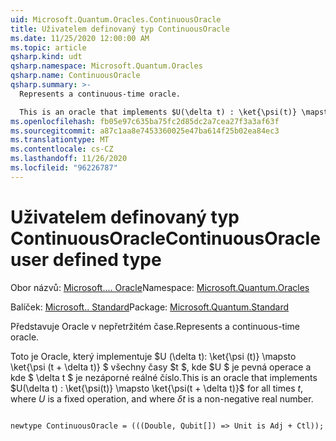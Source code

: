```yaml
---
uid: Microsoft.Quantum.Oracles.ContinuousOracle
title: Uživatelem definovaný typ ContinuousOracle
ms.date: 11/25/2020 12:00:00 AM
ms.topic: article
qsharp.kind: udt
qsharp.namespace: Microsoft.Quantum.Oracles
qsharp.name: ContinuousOracle
qsharp.summary: >-
  Represents a continuous-time oracle.

  This is an oracle that implements $U(\delta t) : \ket{\psi(t)} \mapsto \ket{\psi(t + \delta t)}$ for all times $t$, where $U$ is a fixed operation, and where $\delta t$ is a non-negative real number.
ms.openlocfilehash: fb05e97c635ba75fc2d85dc2a7cea27f3a3af63f
ms.sourcegitcommit: a87c1aa8e7453360025e47ba614f25b02ea84ec3
ms.translationtype: MT
ms.contentlocale: cs-CZ
ms.lasthandoff: 11/26/2020
ms.locfileid: "96226787"
---
```

# <a name="continuousoracle-user-defined-type"></a><span data-ttu-id="c057d-102">Uživatelem definovaný typ ContinuousOracle</span><span class="sxs-lookup"><span data-stu-id="c057d-102">ContinuousOracle user defined type</span></span>

<span data-ttu-id="c057d-103">Obor názvů: [Microsoft.... Oracle](xref:Microsoft.Quantum.Oracles)</span><span class="sxs-lookup"><span data-stu-id="c057d-103">Namespace: [Microsoft.Quantum.Oracles](xref:Microsoft.Quantum.Oracles)</span></span>

<span data-ttu-id="c057d-104">Balíček: [Microsoft.. Standard](https://nuget.org/packages/Microsoft.Quantum.Standard)</span><span class="sxs-lookup"><span data-stu-id="c057d-104">Package: [Microsoft.Quantum.Standard](https://nuget.org/packages/Microsoft.Quantum.Standard)</span></span>


<span data-ttu-id="c057d-105">Představuje Oracle v nepřetržitém čase.</span><span class="sxs-lookup"><span data-stu-id="c057d-105">Represents a continuous-time oracle.</span></span>

<span data-ttu-id="c057d-106">Toto je Oracle, který implementuje $U (\delta t): \ket{\psi (t)} \mapsto \ket{\psi (t + \delta t)} $ všechny časy $t $, kde $U $ je pevná operace a kde $ \delta t $ je nezáporné reálné číslo.</span><span class="sxs-lookup"><span data-stu-id="c057d-106">This is an oracle that implements $U(\delta t) : \ket{\psi(t)} \mapsto \ket{\psi(t + \delta t)}$ for all times $t$, where $U$ is a fixed operation, and where $\delta t$ is a non-negative real number.</span></span>

```qsharp

newtype ContinuousOracle = (((Double, Qubit[]) => Unit is Adj + Ctl));
```

